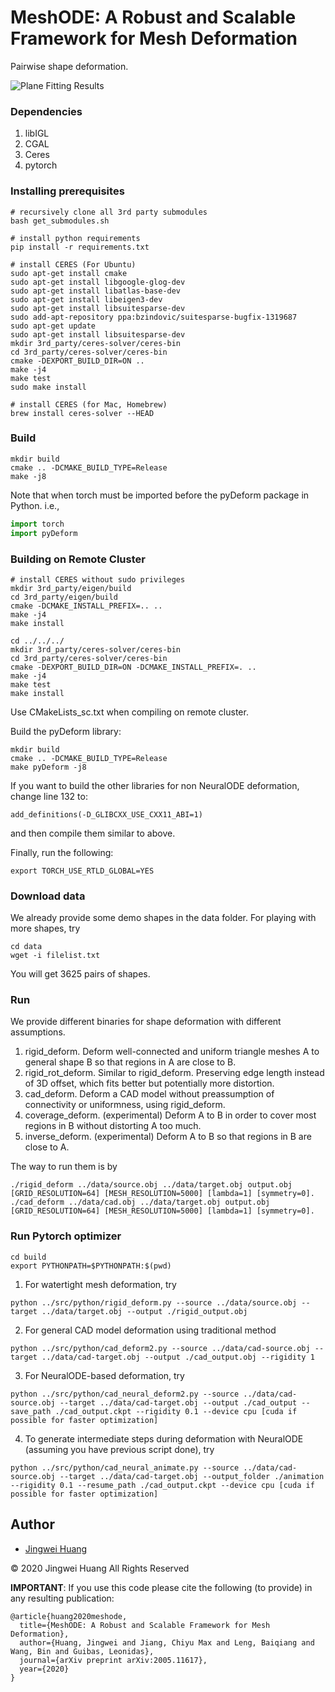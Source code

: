 # MeshODE: A Robust and Scalable Framework for Mesh Deformation
Pairwise shape deformation.

![Plane Fitting Results](https://github.com/hjwdzh/MeshODE/raw/master/res/teaser.jpg)

### Dependencies
1. libIGL
2. CGAL
3. Ceres
4. pytorch

### Installing prerequisites
```
# recursively clone all 3rd party submodules
bash get_submodules.sh

# install python requirements
pip install -r requirements.txt

# install CERES (For Ubuntu)
sudo apt-get install cmake
sudo apt-get install libgoogle-glog-dev
sudo apt-get install libatlas-base-dev
sudo apt-get install libeigen3-dev
sudo apt-get install libsuitesparse-dev
sudo add-apt-repository ppa:bzindovic/suitesparse-bugfix-1319687
sudo apt-get update
sudo apt-get install libsuitesparse-dev
mkdir 3rd_party/ceres-solver/ceres-bin
cd 3rd_party/ceres-solver/ceres-bin
cmake -DEXPORT_BUILD_DIR=ON ..
make -j4
make test
sudo make install

# install CERES (for Mac, Homebrew)
brew install ceres-solver --HEAD
```

### Build
```
mkdir build
cmake .. -DCMAKE_BUILD_TYPE=Release
make -j8
```
Note that when torch must be imported before the pyDeform package in Python. i.e.,
```python
import torch
import pyDeform
```

### Building on Remote Cluster
```
# install CERES without sudo privileges
mkdir 3rd_party/eigen/build
cd 3rd_party/eigen/build
cmake -DCMAKE_INSTALL_PREFIX=.. ..
make -j4
make install

cd ../../../
mkdir 3rd_party/ceres-solver/ceres-bin
cd 3rd_party/ceres-solver/ceres-bin
cmake -DEXPORT_BUILD_DIR=ON -DCMAKE_INSTALL_PREFIX=. ..
make -j4
make test
make install
```
Use CMakeLists_sc.txt when compiling on remote cluster.

Build the pyDeform library:
```
mkdir build
cmake .. -DCMAKE_BUILD_TYPE=Release
make pyDeform -j8
```

If you want to build the other libraries for non NeuralODE deformation, change line 132 to:
```
add_definitions(-D_GLIBCXX_USE_CXX11_ABI=1)
```
and then compile them similar to above.

Finally, run the following:
```
export TORCH_USE_RTLD_GLOBAL=YES
```

### Download data
We already provide some demo shapes in the data folder. For playing with more shapes, try
```
cd data
wget -i filelist.txt
```
You will get 3625 pairs of shapes.

### Run
We provide different binaries for shape deformation with different assumptions.
1. rigid_deform.
	Deform well-connected and uniform triangle meshes A to general shape B so that regions in A are close to B.
2. rigid_rot_deform.
	Similar to rigid_deform. Preserving edge length instead of 3D offset, which fits better but potentially more distortion.
3. cad_deform.
	Deform a CAD model without preassumption of connectivity or uniformness, using rigid_deform.
4. coverage_deform. (experimental)
	Deform A to B in order to cover most regions in B without distorting A too much.
5. inverse_deform. (experimental)
	Deform A to B so that regions in B are close to A.

The way to run them is by
```
./rigid_deform ../data/source.obj ../data/target.obj output.obj [GRID_RESOLUTION=64] [MESH_RESOLUTION=5000] [lambda=1] [symmetry=0].
./cad_deform ../data/cad.obj ../data/target.obj output.obj [GRID_RESOLUTION=64] [MESH_RESOLUTION=5000] [lambda=1] [symmetry=0].
```

### Run Pytorch optimizer
```
cd build
export PYTHONPATH=$PYTHONPATH:$(pwd)
```
1. For watertight mesh deformation, try
```
python ../src/python/rigid_deform.py --source ../data/source.obj --target ../data/target.obj --output ./rigid_output.obj
```
2. For general CAD model deformation using traditional method
```
python ../src/python/cad_deform2.py --source ../data/cad-source.obj --target ../data/cad-target.obj --output ./cad_output.obj --rigidity 1
```
3. For NeuralODE-based deformation, try
```
python ../src/python/cad_neural_deform2.py --source ../data/cad-source.obj --target ../data/cad-target.obj --output ./cad_output --save_path ./cad_output.ckpt --rigidity 0.1 --device cpu [cuda if possible for faster optimization]
```
4. To generate intermediate steps during deformation with NeuralODE (assuming you have previous script done), try
```
python ../src/python/cad_neural_animate.py --source ../data/cad-source.obj --target ../data/cad-target.obj --output_folder ./animation --rigidity 0.1 --resume_path ./cad_output.ckpt --device cpu [cuda if possible for faster optimization]
```

## Author
- [Jingwei Huang](mailto:jingweih@stanford.edu)

&copy; 2020 Jingwei Huang All Rights Reserved

**IMPORTANT**: If you use this code please cite the following (to provide) in any resulting publication:
```
@article{huang2020meshode,
  title={MeshODE: A Robust and Scalable Framework for Mesh Deformation},
  author={Huang, Jingwei and Jiang, Chiyu Max and Leng, Baiqiang and Wang, Bin and Guibas, Leonidas},
  journal={arXiv preprint arXiv:2005.11617},
  year={2020}
}
```
